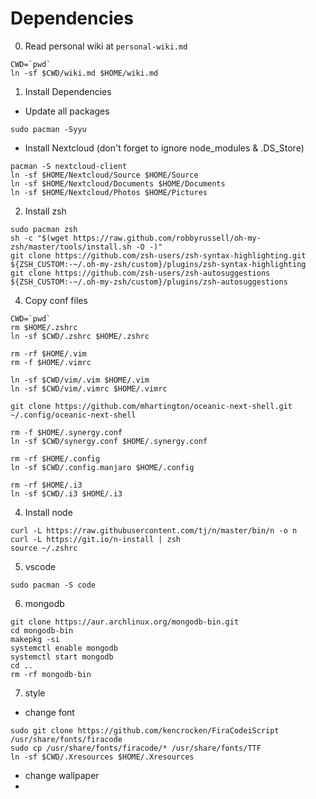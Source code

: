 # Dependencies

0) Read personal wiki at `personal-wiki.md`
```
CWD=`pwd`
ln -sf $CWD/wiki.md $HOME/wiki.md
```

1) Install Dependencies
- Update all packages
```
sudo pacman -Syyu
```

- Install Nextcloud (don't forget to ignore node_modules & .DS_Store)
```
pacman -S nextcloud-client
ln -sf $HOME/Nextcloud/Source $HOME/Source
ln -sf $HOME/Nextcloud/Documents $HOME/Documents
ln -sf $HOME/Nextcloud/Photos $HOME/Pictures
```

2) Install zsh
```
sudo pacman zsh
sh -c "$(wget https://raw.github.com/robbyrussell/oh-my-zsh/master/tools/install.sh -O -)"
git clone https://github.com/zsh-users/zsh-syntax-highlighting.git ${ZSH_CUSTOM:-~/.oh-my-zsh/custom}/plugins/zsh-syntax-highlighting
git clone https://github.com/zsh-users/zsh-autosuggestions ${ZSH_CUSTOM:-~/.oh-my-zsh/custom}/plugins/zsh-autosuggestions
```

4) Copy conf files
```
CWD=`pwd`
rm $HOME/.zshrc
ln -sf $CWD/.zshrc $HOME/.zshrc

rm -rf $HOME/.vim
rm -f $HOME/.vimrc

ln -sf $CWD/vim/.vim $HOME/.vim
ln -sf $CWD/vim/.vimrc $HOME/.vimrc

git clone https://github.com/mhartington/oceanic-next-shell.git ~/.config/oceanic-next-shell

rm -f $HOME/.synergy.conf
ln -sf $CWD/synergy.conf $HOME/.synergy.conf

rm -rf $HOME/.config
ln -sf $CWD/.config.manjaro $HOME/.config

rm -rf $HOME/.i3
ln -sf $CWD/.i3 $HOME/.i3
```

4) Install node
```
curl -L https://raw.githubusercontent.com/tj/n/master/bin/n -o n
curl -L https://git.io/n-install | zsh
source ~/.zshrc
```

5) vscode
```
sudo pacman -S code
```

6) mongodb
```
git clone https://aur.archlinux.org/mongodb-bin.git
cd mongodb-bin
makepkg -si
systemctl enable mongodb
systemctl start mongodb
cd ..
rm -rf mongodb-bin
```

7) style
- change font
```
sudo git clone https://github.com/kencrocken/FiraCodeiScript /usr/share/fonts/firacode
sudo cp /usr/share/fonts/firacode/* /usr/share/fonts/TTF
ln -sf $CWD/.Xresources $HOME/.Xresources
```
- change wallpaper
-
